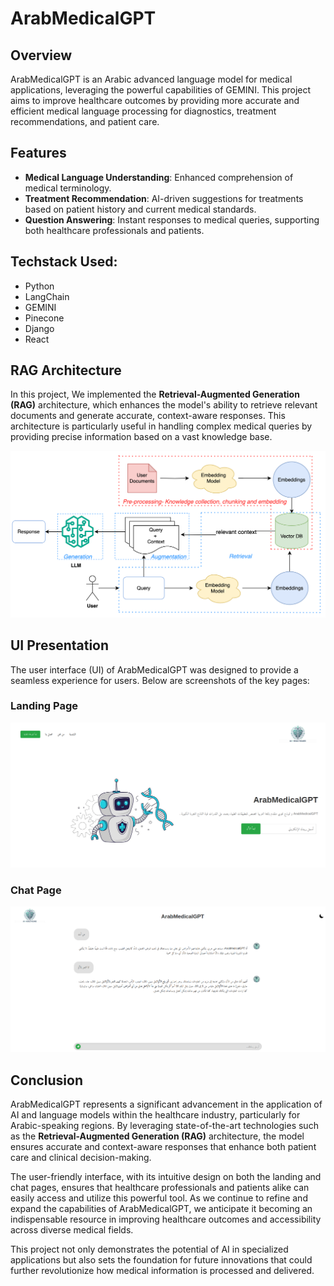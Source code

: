 # ArabMedicalGPT

## Overview
ArabMedicalGPT is an Arabic advanced language model for medical applications, leveraging the powerful capabilities of GEMINI. This project aims to improve healthcare outcomes by providing more accurate and efficient medical language processing for diagnostics, treatment recommendations, and patient care.

## Features
- **Medical Language Understanding**: Enhanced comprehension of medical terminology.
- **Treatment Recommendation**: AI-driven suggestions for treatments based on patient history and current medical standards.
- **Question Answering**: Instant responses to medical queries, supporting both healthcare professionals and patients.

## Techstack Used:
- Python
- LangChain
- GEMINI
- Pinecone
- Django
- React

## RAG Architecture
In this project, We implemented the **Retrieval-Augmented Generation (RAG)** architecture, which enhances the model's ability to retrieve relevant documents and generate accurate, context-aware responses. This architecture is particularly useful in handling complex medical queries by providing precise information based on a vast knowledge base.

![RAG Architecture](Rag.png)

## UI Presentation
The user interface (UI) of ArabMedicalGPT was designed to provide a seamless experience for users. Below are screenshots of the key pages:

### Landing Page
![Landing Page](UI_landing_page.png)

### Chat Page
![Chat Page](UI_chat_page.png)

## Conclusion
ArabMedicalGPT represents a significant advancement in the application of AI and language models within the healthcare industry, particularly for Arabic-speaking regions. By leveraging state-of-the-art technologies such as the **Retrieval-Augmented Generation (RAG)** architecture, the model ensures accurate and context-aware responses that enhance both patient care and clinical decision-making.

The user-friendly interface, with its intuitive design on both the landing and chat pages, ensures that healthcare professionals and patients alike can easily access and utilize this powerful tool. As we continue to refine and expand the capabilities of ArabMedicalGPT, we anticipate it becoming an indispensable resource in improving healthcare outcomes and accessibility across diverse medical fields.

This project not only demonstrates the potential of AI in specialized applications but also sets the foundation for future innovations that could further revolutionize how medical information is processed and delivered.

